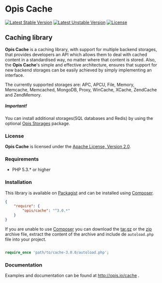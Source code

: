 Opis Cache
==============
[![Latest Stable Version](https://poser.pugx.org/opis/cache/version.png)](https://packagist.org/packages/opis/cache)
[![Latest Unstable Version](https://poser.pugx.org/opis/cache/v/unstable.png)](//packagist.org/packages/opis/cache)
[![License](https://poser.pugx.org/opis/cache/license.png)](https://packagist.org/packages/opis/cache)

Caching library
----------------
**Opis Cache** is a caching library, with support for multiple backend storages, that provides developers an API which allows
them to deal with cached content in a standardised way, no matter where that content is stored. Also, the **Opis Cache**'s
simple and effective architecture, ensures that support for new backend storages can be easily achieved
by simply implementing an interface.

The currently supported storages are: APC, APCU, File, Memory, Memcache, Memcached, MongoDB, Proxy, WinCache, XCache, ZendCache and ZendMemory.

##### Important!

You can install additional storages(SQL databases and Redis) by using the optional [Opis Storages](https://github.com/opis/storages) package.

### License

**Opis Cache** is licensed under the [Apache License, Version 2.0](http://www.apache.org/licenses/LICENSE-2.0). 

### Requirements

* PHP 5.3.* or higher

### Installation

This library is available on [Packagist](https://packagist.org/packages/opis/cache) and can be installed using [Composer](http://getcomposer.org).

```json
{
    "require": {
        "opis/cache": "^3.0.*"
    }
}
```

If you are unable to use [Composer](http://getcomposer.org) you can download the
[tar.gz](https://github.com/opis/cache/archive/3.0.0.tar.gz) or the [zip](https://github.com/opis/cache/archive/3.0.0.zip)
archive file, extract the content of the archive and include de `autoload.php` file into your project. 

```php

require_once 'path/to/cache-3.0.0/autoload.php';

```

### Documentation

Examples and documentation can be found at http://opis.io/cache .
